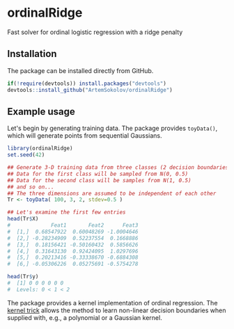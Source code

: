# ordinalRidge

Fast solver for ordinal logistic regression with a ridge penalty

## Installation

The package can be installed directly from GitHub.

```r
if(!require(devtools)) install.packages("devtools")
devtools::install_github("ArtemSokolov/ordinalRidge")
```

## Example usage

Let's begin by generating training data. The package provides `toyData()`, which will generate points from sequential Gaussians.

``` r
library(ordinalRidge)
set.seed(42)

## Generate 3-D training data from three classes (2 decision boundaries), 100 points in each class
## Data for the first class will be sampled from N(0, 0.5)
## Data for the second class will be samples from N(1, 0.5)
## and so on...
## The three dimensions are assumed to be independent of each other
Tr <- toyData( 100, 3, 2, stdev=0.5 )

## Let's examine the first few entries
head(Tr$X)
#             Feat1       Feat2      Feat3
#  [1,]  0.68547922  0.60048269 -1.0004646
#  [2,] -0.28234909  0.52237554  0.1668886
#  [3,]  0.18156421 -0.50160432  0.5856626
#  [4,]  0.31643130  0.92424095  1.0297696
#  [5,]  0.20213416 -0.33338670 -0.6884308
#  [6,] -0.05306226  0.05275691 -0.5754278

head(Tr$y)
#  [1] 0 0 0 0 0 0
#  Levels: 0 < 1 < 2
```

The package provides a kernel implementation of ordinal regression. The [kernel trick](https://en.wikipedia.org/wiki/Kernel_method#Mathematics:_the_kernel_trick) allows the method to learn non-linear decision boundaries when supplied with, e.g., a polynomial or a Gaussian kernel.
